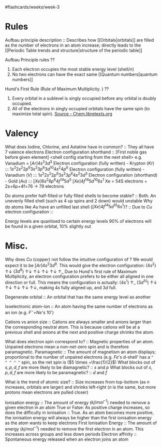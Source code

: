 #flashcards/weeks/week-3

# Rules
Aufbau principle description :: Describes how [[Orbitals|orbitals]] are filled as the number of electrons in an atom increase; directly leads to the [[Periodic Table trends and structure|structure of the periodic table]] 

Aufbau Principle rules
??
1. Each electron occupies the most stable energy level (shell/$n$)
2. No two electrons can have the exact same [[Quantum numbers|quantum numbers]] 

Hund's First Rule (Rule of Maximum Multiplicity. )
??
1. Every orbital in a sublevel is singly occupied before any orbital is doubly occupied.
2. All of the electrons in singly occupied orbitals have the same spin (to maximize total spin).
[Source - Chem.libretexts.org](https://chem.libretexts.org/Bookshelves/Physical_and_Theoretical_Chemistry_Textbook_Maps/Supplemental_Modules_(Physical_and_Theoretical_Chemistry)/Electronic_Structure_of_Atoms_and_Molecules/Electronic_Configurations/Hund%27s_Rules)


# Valency
What does Iodine, Chlorine, and Astatine have in common? :: They all have 7 valence electrons
Electron configuration shorthand :: \[First noble gas before given element] \<shell config starting from the next shell> e.g. Vanadium = $[Ar]4s^{2} 3d^{3}$
Electron configuration (fully written) - Krypton ($Kr$) ::: $1s^{2} 2s^{2} 2p^{6} 3s^{2} 3p^{6} 3d^{10} 4s^{2} 4p^{6}$
Electron configuration (fully written) - Vanadium ($V$) ::: $1s^{2} 2s^{2} 2p^{6} 3s^{2} 3p^{6} 4s^{2} 3d^{3}$
Electron configuration (shorthand) - Gold ($Au$) ::: $[Xe]6s^{2} 6p^{6} 4f^{14} 5d^{3}$
$[Xe] 4f^{14} 5d^{10} 6s^{1}$
Xe = 54S electrons + 2s+6p+4f=76 -> 79 electrons

Do atoms prefer half-filled or fully filled shells to become stable? :: Both. An unevenly filled shell (such as 4 up spins and 2 down) would unstable 
Why do atoms like $Au$ have an unfilled last shell ($[Xe] 4f^{14} 5d^{10} 6s^{1}$)? :: Due to 
$Cu$ electron configuration :: 

Energy levels are quantised to certain energy levels
90% of electrons will be found in a given orbital, 10% slightly out

# Misc.
Why does $Cu$ (copper) not follow the intuitive configuration of
?
We would expect it to be $[Ar] 4s^{2} 3d^{9}$. This would give the electron configuration:  ($4s^{2}$) ↑↓  ($3d^{9}$) ↑↓ ↑↓ ↑↓ ↑↓ ↑_ 
Due to Hund's first rule of Maximum Multiplicity, an electron configuration prefers to be either all aligned in one direction or full. This means the configuration is actually: ($4s^{1}$) ↑_ ($3d^{10}$) ↑↓ ↑↓ ↑↓ ↑↓ ↑↓, making $4s$ fully aligned up, and $3d$ full.

Degenerate orbital :: An orbital that has the same energy level as another

Isoelectronic atom-ion :: An atom having the same number of electrons as an ion (e.g. $F^{-}$=$Ne$'s 10')

Cations vs anion size :: Cations are always smaller and anions larger than the corresponding neutral atom. This is because cations will be at a previous shell and anions at the next and positive charge shrinks the atom.

What does electron spin correspond to? :: Magnetic properties of an atom. Unpaired electrons mean a non-net-zero spin and is therefore paramagnetic.
Paramagnetic :: The amount of magnetism an atom displays; proportional to the number of unpaired electrons (e.g. $Fe$'s d-shell' has a `^ ^ ^ ^ ^`  spin, so the net spin is ($5 \times +\frac{1}{2}$)
What blocks out of ${s, p, d, f}$ are more likely to be diamagnetic? :: $s \text{ and } p$
What blocks out of ${s, p, d, f}$ are more likely to be paramagnetic? :: $d \text{ and } f$

What is the trend of atomic size? :: Size increases from top-bottom (as $n$ increases, orbitals are larger) and shrinks left-right ($n$ is the same, but more protons mean electrons are pulled closer)

Ionisation energy :: The amount of energy ($kj/mol^{-1}$) needed to remove a given electron in an atom
True or False: As positive charge increases, so does the difficulty in ionisation :: True. As an atom becomes more positive, the ionisation energy will always be higher than the first ionisation energy as the atom wants to keep electrons
First Ionisation Energy :: The amount of energy ($kj/mol^{-1}$) needed to remove the first electron in an atom. This increases across groups and less down periods
Electron affinity :: Spontaneous energy released when an electron joins an atom